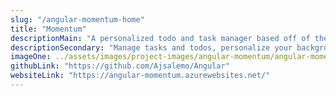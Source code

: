 ```yaml
---
slug: "/angular-momentum-home"
title: "Momentum"
descriptionMain: "A personalized todo and task manager based off of the 'Momentum' Chrome Extension."
descriptionSecondary: "Manage tasks and todos, personalize your background from multiple pre-selected images or let the application update your background every 24 hours for a fresh look, view weather information based on your location, use Google or Bing to search with a built-in search bar, with the option of creating a user account to store your preferences. "
imageOne: ../assets/images/project-images/angular-momentum/angular-momentum-home.jpeg
githubLink: "https://github.com/Ajsalemo/Angular"
websiteLink: "https://angular-momentum.azurewebsites.net/"
---
```

